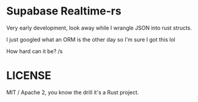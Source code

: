 # Supabase Realtime-rs

Very early development, look away while I wrangle JSON into rust structs.

I just googled what an ORM is the other day so I'm sure I got this lol

How hard can it be? /s 

# LICENSE

MIT / Apache 2, you know the drill it's a Rust project.
